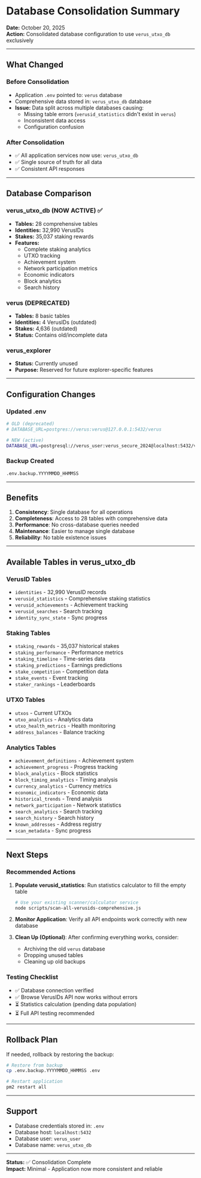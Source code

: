 # Database Consolidation Summary

**Date:** October 20, 2025  
**Action:** Consolidated database configuration to use `verus_utxo_db` exclusively

---

## What Changed

### Before Consolidation

- Application `.env` pointed to: `verus` database
- Comprehensive data stored in: `verus_utxo_db` database
- **Issue:** Data split across multiple databases causing:
  - Missing table errors (`verusid_statistics` didn't exist in `verus`)
  - Inconsistent data access
  - Configuration confusion

### After Consolidation

- ✅ All application services now use: `verus_utxo_db`
- ✅ Single source of truth for all data
- ✅ Consistent API responses

---

## Database Comparison

### verus_utxo_db (NOW ACTIVE) ✅

- **Tables:** 28 comprehensive tables
- **Identities:** 32,990 VerusIDs
- **Stakes:** 35,037 staking rewards
- **Features:**
  - Complete staking analytics
  - UTXO tracking
  - Achievement system
  - Network participation metrics
  - Economic indicators
  - Block analytics
  - Search history

### verus (DEPRECATED)

- **Tables:** 8 basic tables
- **Identities:** 4 VerusIDs (outdated)
- **Stakes:** 4,636 (outdated)
- **Status:** Contains old/incomplete data

### verus_explorer

- **Status:** Currently unused
- **Purpose:** Reserved for future explorer-specific features

---

## Configuration Changes

### Updated .env

```bash
# OLD (deprecated)
# DATABASE_URL=postgres://verus:verus@127.0.0.1:5432/verus

# NEW (active)
DATABASE_URL=postgresql://verus_user:verus_secure_2024@localhost:5432/verus_utxo_db
```

### Backup Created

```bash
.env.backup.YYYYMMDD_HHMMSS
```

---

## Benefits

1. **Consistency**: Single database for all operations
2. **Completeness**: Access to 28 tables with comprehensive data
3. **Performance**: No cross-database queries needed
4. **Maintenance**: Easier to manage single database
5. **Reliability**: No table existence issues

---

## Available Tables in verus_utxo_db

### VerusID Tables

- `identities` - 32,990 VerusID records
- `verusid_statistics` - Comprehensive staking statistics
- `verusid_achievements` - Achievement tracking
- `verusid_searches` - Search tracking
- `identity_sync_state` - Sync progress

### Staking Tables

- `staking_rewards` - 35,037 historical stakes
- `staking_performance` - Performance metrics
- `staking_timeline` - Time-series data
- `staking_predictions` - Earnings predictions
- `stake_competition` - Competition data
- `stake_events` - Event tracking
- `staker_rankings` - Leaderboards

### UTXO Tables

- `utxos` - Current UTXOs
- `utxo_analytics` - Analytics data
- `utxo_health_metrics` - Health monitoring
- `address_balances` - Balance tracking

### Analytics Tables

- `achievement_definitions` - Achievement system
- `achievement_progress` - Progress tracking
- `block_analytics` - Block statistics
- `block_timing_analytics` - Timing analysis
- `currency_analytics` - Currency metrics
- `economic_indicators` - Economic data
- `historical_trends` - Trend analysis
- `network_participation` - Network statistics
- `search_analytics` - Search tracking
- `search_history` - Search history
- `known_addresses` - Address registry
- `scan_metadata` - Sync progress

---

## Next Steps

### Recommended Actions

1. **Populate verusid_statistics**: Run statistics calculator to fill the empty table

   ```bash
   # Use your existing scanner/calculator service
   node scripts/scan-all-verusids-comprehensive.js
   ```

2. **Monitor Application**: Verify all API endpoints work correctly with new database

3. **Clean Up (Optional)**: After confirming everything works, consider:
   - Archiving the old `verus` database
   - Dropping unused tables
   - Cleaning up old backups

### Testing Checklist

- ✅ Database connection verified
- ✅ Browse VerusIDs API now works without errors
- ⏳ Statistics calculation (pending data population)
- ⏳ Full API testing recommended

---

## Rollback Plan

If needed, rollback by restoring the backup:

```bash
# Restore from backup
cp .env.backup.YYYYMMDD_HHMMSS .env

# Restart application
pm2 restart all
```

---

## Support

- Database credentials stored in: `.env`
- Database host: `localhost:5432`
- Database user: `verus_user`
- Database name: `verus_utxo_db`

---

**Status:** ✅ Consolidation Complete  
**Impact:** Minimal - Application now more consistent and reliable

